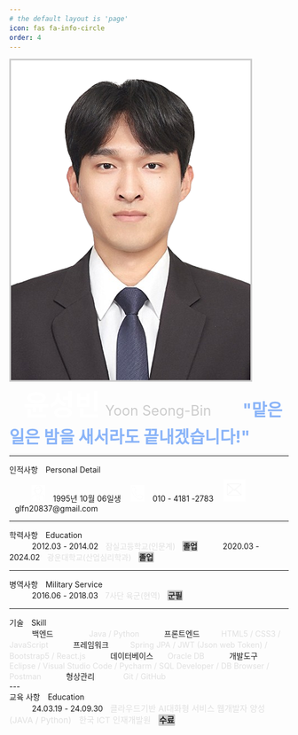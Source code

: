 ```yaml
---
# the default layout is 'page'
icon: fas fa-info-circle
order: 4
---
```


<div class="portfolio">
  <img src="assets/img/favicons/증명사진누끼.png" alt="증명사진누끼" style="border:3px solid #cccccc" />
  <div class="text-wrapper">
    <span style=" margin-left:25px; font-size:50px; color:white; font-weight:bold;">윤성빈<span style="font-size:25px; margin-left:10px; color:#cccccc; font-weight:normal;">Yoon Seong-Bin</span></span>
    <span style="margin-left:25px; margin-top:10px; font-size:30px; color:rgb(138, 180, 248); font-weight:bold;">ㅤ"맡은 일은 밤을 새서라도 끝내겠습니다!"</span>
  </div>
</div>

---

<div class="underline-container1">
  <span class="personal">인적사항</span>
  <span style="margin-left:10px">Personal Detail</span>
</div>

<div class="portfolio2">
   ㅤㅤ<img src="assets/img/favicons/개발자누끼.png" alt="개발자누끼" style="width:25px; height:30px; margin-left:14px; margin-top:5px;" />
   <span style="margin-left:10px; margin-top:7px;">1995년 10월 06일생</span>
   <img src="assets/img/favicons/전화누끼.png" alt="전화누끼" style="width:25px; height:30px; margin-left:14px; margin-top:5px;" />
   <span style="margin-left:10px; margin-top:4px;">010 - 4181 -2783</span>
    <img src="assets/img/favicons/메일누끼.png" alt="메일누끼" style="width:40px; height:40px; margin-left:14px; margin-top:8px;" />
   <span style="margin-left:10px; margin-top:4px;">glfn20837@gmail.com</span>
</div>

---

<div class="underline-container2">
    <span class="personal">학력사항</span>
    <span style="margin-left:10px">Education</span>
</div>

<div class="portfolio3">
<span style="margin-left:15px; margin-top:15px;">ㅤㅤ2012.03 - 2014.02ㅤ<span style="color:#e0e0e0">잠실고등학교(인문계)ㅤ<span style="background-color:#cccccc; color:#1e1e1e; border-radius:2px; border:1px solid #cccccc; font-weight:bold;">졸업</span></span></span>
<span style="margin-left:15px;">ㅤㅤ2020.03 - 2024.02ㅤ<span style="color:#e0e0e0">광운대학교(산업심리학과)ㅤ<span style="background-color:#cccccc; color:#1e1e1e; border-radius:2px; border:1px solid #cccccc; font-weight:bold;">졸업</span></span></span>
</div>

---

<div class="underline-container3">
    <span class="personal">병역사항</span>
    <span style="margin-left:10px">Military Service</span>
</div>

<div class="portfolio3">
<span style="margin-left:15px; margin-top:15px;">ㅤㅤ2016.06 - 2018.03ㅤ<span style="color:#e0e0e0">7사단 육군(현역)ㅤ<span style="background-color:#cccccc; color:#1e1e1e; border-radius:2px; border:1px solid #cccccc; font-weight:bold;">군필</span></span></span>
</div>

---

<div class="underline-container4">
    <span class="personal">기술</span>
    <span style="margin-left:10px">Skill</span>
</div>

<div class="portfolio4">
<span style="margin-left:15px; margin-top:15px;">ㅤㅤ백엔드ㅤㅤㅤㅤㅤ<span style="color: #e0e0e0">Java / Python</span></span>
<span style="margin-left:15px; margin-top:5px;">ㅤㅤ프론트엔드ㅤㅤㅤ<span style="color:#e0e0e0">HTML5 / CSS3 / JavaScript</span> </span>
<span style="margin-left:15px; margin-top:5px;">ㅤㅤ프레임워크ㅤㅤㅤ<span style="color:#e0e0e0">Spring JPA / JWT (Json web Token) / Bootstrap5 / React.js</span> </span>
<span style="margin-left:15px; margin-top:5px;">ㅤㅤ데이터베이스ㅤㅤ<span style="color:#e0e0e0">Oracle DB</span> </span>
<span style="margin-left:15px; margin-top:5px;">ㅤㅤ개발도구ㅤㅤㅤㅤ<span style="color:#e0e0e0">Eclipse / Visual Studio Code / Pycharm / SQL Developer / DB Browser / Postman</span></span>
<span style="margin-left:15px; margin-top:5px;">ㅤㅤ형상관리ㅤㅤㅤㅤ<span style="color:#e0e0e0">Git / GitHub</span></span>
</div>
---

<div class="underline-container4">
    <span class="personal">교육 사항</span>
    <span style="margin-left:10px">Education</span>
</div>

<div class="portfolio3">
<span style="margin-left:15px; margin-top:15px;">ㅤㅤ24.03.19 - 24.09.30ㅤ<span style="color:#e0e0e0; font-size:15px;">클라우드기반 AI대화형 서비스 웹개발자 양성 (JAVA / Python)ㅤ한국 ICT 인재개발원ㅤ<span style="background-color:#cccccc; color:#1e1e1e; border-radius:2px; border:1px solid #cccccc; font-weight:bold;">수료</span></span></span>
</div>
